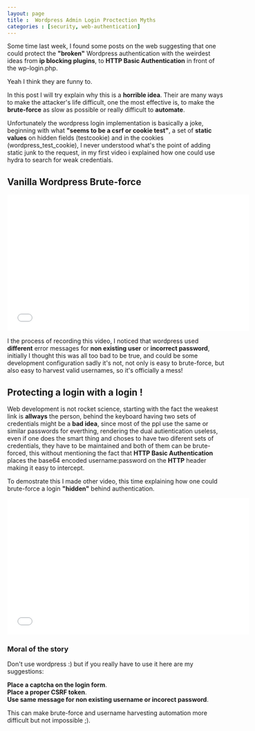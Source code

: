 ```yaml
---
layout: page 
title :  Wordpress Admin Login Proctection Myths
categories : [security, web-authentication]
---
```


Some time last week, I found some posts on the web suggesting that one could protect the **"broken"** Wordpress  authentication with the weirdest ideas from **ip blocking plugins**, to **HTTP Basic Authentication** in front of the wp-login.php.  
  
Yeah I think they are funny to.  

In this post I will try explain why this is a **horrible idea**. 
Their are many ways to make the attacker's life difficult, one the most effective is, to make the **brute-force** as slow as possible or really difficult to **automate**.  

Unfortunately the wordpress login implementation is basically a joke, beginning with what **"seems to be a csrf or cookie test"**, a set of **static values** on hidden fields (testcookie) and in the cookies (wordpress_test_cookie), I never understood what's the point of adding static junk to the request, in my first video i explained how one could use hydra to search for weak credentials. 

## Vanilla Wordpress Brute-force
<iframe width="560" height="315" src="//www.youtube.com/embed/onwo77kb7Jw" frameborder="0" allowfullscreen></iframe>

I the process of recording this video, I noticed that wordpress used **different** error messages for **non existing user** or **incorrect password**, initially I thought this was all too bad to be true, and could be some development configuration sadly it's not, not only is easy to brute-force, but also easy to harvest valid usernames, so it's officially a mess!  

## Protecting a login with a login ! 

Web development is not rocket science, starting with the fact the weakest link is **allways** the person, behind the keyboard having two sets of credentials might be a **bad idea**, since most of the ppl use the same or similar passwords for everthing, rendering the dual autientication useless, even if one does the smart thing and choses to have two diferent sets of credentials, they have to be maintained and both of them can be brute-forced, this without mentioning the fact that **HTTP Basic Authentication** places the base64 encoded username:password on the **HTTP** header making it easy to intercept.  


To demostrate this I made other video, this time explaining how one could brute-force a login **"hidden"** behind authentication. 

<iframe width="560" height="315" src="//www.youtube.com/embed/h5fsRl_Fovg" frameborder="0" allowfullscreen></iframe>

### Moral of the story 

Don't use wordpress :) but if you really have to use it here are my suggestions: 

**Place a captcha on the login form**.  
**Place a proper CSRF token**.  
**Use same message for non existing username or incorect password**.  

This can make brute-force and username harvesting automation more difficult but not impossible ;).